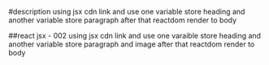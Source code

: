 #description
using jsx cdn link and use one variable  store heading  and another variable store paragraph after that reactdom render to body 

##react jsx - 002 
using jsx cdn link and use one varaible store heading and another  variable store paragraph and image  after that reactdom render to body 
